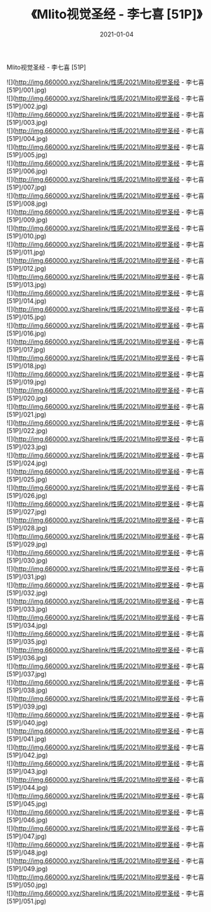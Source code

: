 ﻿---
layout: post
title:  《Mlito视觉圣经 - 李七喜 [51P]》
date:   2021-01-04
img: http://img.660000.xyz/Sharelink/性感/2021/Mlito视觉圣经 - 李七喜 [51P]/000.jpg
categories: [美女, 清纯, 唯美]
---

Mlito视觉圣经 - 李七喜 [51P]

  ![](http://img.660000.xyz/Sharelink/性感/2021/Mlito视觉圣经 - 李七喜 [51P]/001.jpg) <br> ![](http://img.660000.xyz/Sharelink/性感/2021/Mlito视觉圣经 - 李七喜 [51P]/002.jpg) <br> ![](http://img.660000.xyz/Sharelink/性感/2021/Mlito视觉圣经 - 李七喜 [51P]/003.jpg) <br> ![](http://img.660000.xyz/Sharelink/性感/2021/Mlito视觉圣经 - 李七喜 [51P]/004.jpg) <br> ![](http://img.660000.xyz/Sharelink/性感/2021/Mlito视觉圣经 - 李七喜 [51P]/005.jpg) <br> ![](http://img.660000.xyz/Sharelink/性感/2021/Mlito视觉圣经 - 李七喜 [51P]/006.jpg) <br> ![](http://img.660000.xyz/Sharelink/性感/2021/Mlito视觉圣经 - 李七喜 [51P]/007.jpg) <br> ![](http://img.660000.xyz/Sharelink/性感/2021/Mlito视觉圣经 - 李七喜 [51P]/008.jpg) <br> ![](http://img.660000.xyz/Sharelink/性感/2021/Mlito视觉圣经 - 李七喜 [51P]/009.jpg) <br> ![](http://img.660000.xyz/Sharelink/性感/2021/Mlito视觉圣经 - 李七喜 [51P]/010.jpg) <br> ![](http://img.660000.xyz/Sharelink/性感/2021/Mlito视觉圣经 - 李七喜 [51P]/011.jpg) <br> ![](http://img.660000.xyz/Sharelink/性感/2021/Mlito视觉圣经 - 李七喜 [51P]/012.jpg) <br> ![](http://img.660000.xyz/Sharelink/性感/2021/Mlito视觉圣经 - 李七喜 [51P]/013.jpg) <br> ![](http://img.660000.xyz/Sharelink/性感/2021/Mlito视觉圣经 - 李七喜 [51P]/014.jpg) <br> ![](http://img.660000.xyz/Sharelink/性感/2021/Mlito视觉圣经 - 李七喜 [51P]/015.jpg) <br> ![](http://img.660000.xyz/Sharelink/性感/2021/Mlito视觉圣经 - 李七喜 [51P]/016.jpg) <br> ![](http://img.660000.xyz/Sharelink/性感/2021/Mlito视觉圣经 - 李七喜 [51P]/017.jpg) <br> ![](http://img.660000.xyz/Sharelink/性感/2021/Mlito视觉圣经 - 李七喜 [51P]/018.jpg) <br> ![](http://img.660000.xyz/Sharelink/性感/2021/Mlito视觉圣经 - 李七喜 [51P]/019.jpg) <br> ![](http://img.660000.xyz/Sharelink/性感/2021/Mlito视觉圣经 - 李七喜 [51P]/020.jpg) <br> ![](http://img.660000.xyz/Sharelink/性感/2021/Mlito视觉圣经 - 李七喜 [51P]/021.jpg) <br> ![](http://img.660000.xyz/Sharelink/性感/2021/Mlito视觉圣经 - 李七喜 [51P]/022.jpg) <br> ![](http://img.660000.xyz/Sharelink/性感/2021/Mlito视觉圣经 - 李七喜 [51P]/023.jpg) <br> ![](http://img.660000.xyz/Sharelink/性感/2021/Mlito视觉圣经 - 李七喜 [51P]/024.jpg) <br> ![](http://img.660000.xyz/Sharelink/性感/2021/Mlito视觉圣经 - 李七喜 [51P]/025.jpg) <br> ![](http://img.660000.xyz/Sharelink/性感/2021/Mlito视觉圣经 - 李七喜 [51P]/026.jpg) <br> ![](http://img.660000.xyz/Sharelink/性感/2021/Mlito视觉圣经 - 李七喜 [51P]/027.jpg) <br> ![](http://img.660000.xyz/Sharelink/性感/2021/Mlito视觉圣经 - 李七喜 [51P]/028.jpg) <br> ![](http://img.660000.xyz/Sharelink/性感/2021/Mlito视觉圣经 - 李七喜 [51P]/029.jpg) <br> ![](http://img.660000.xyz/Sharelink/性感/2021/Mlito视觉圣经 - 李七喜 [51P]/030.jpg) <br> ![](http://img.660000.xyz/Sharelink/性感/2021/Mlito视觉圣经 - 李七喜 [51P]/031.jpg) <br> ![](http://img.660000.xyz/Sharelink/性感/2021/Mlito视觉圣经 - 李七喜 [51P]/032.jpg) <br> ![](http://img.660000.xyz/Sharelink/性感/2021/Mlito视觉圣经 - 李七喜 [51P]/033.jpg) <br> ![](http://img.660000.xyz/Sharelink/性感/2021/Mlito视觉圣经 - 李七喜 [51P]/034.jpg) <br> ![](http://img.660000.xyz/Sharelink/性感/2021/Mlito视觉圣经 - 李七喜 [51P]/035.jpg) <br> ![](http://img.660000.xyz/Sharelink/性感/2021/Mlito视觉圣经 - 李七喜 [51P]/036.jpg) <br> ![](http://img.660000.xyz/Sharelink/性感/2021/Mlito视觉圣经 - 李七喜 [51P]/037.jpg) <br> ![](http://img.660000.xyz/Sharelink/性感/2021/Mlito视觉圣经 - 李七喜 [51P]/038.jpg) <br> ![](http://img.660000.xyz/Sharelink/性感/2021/Mlito视觉圣经 - 李七喜 [51P]/039.jpg) <br> ![](http://img.660000.xyz/Sharelink/性感/2021/Mlito视觉圣经 - 李七喜 [51P]/040.jpg) <br> ![](http://img.660000.xyz/Sharelink/性感/2021/Mlito视觉圣经 - 李七喜 [51P]/041.jpg) <br> ![](http://img.660000.xyz/Sharelink/性感/2021/Mlito视觉圣经 - 李七喜 [51P]/042.jpg) <br> ![](http://img.660000.xyz/Sharelink/性感/2021/Mlito视觉圣经 - 李七喜 [51P]/043.jpg) <br> ![](http://img.660000.xyz/Sharelink/性感/2021/Mlito视觉圣经 - 李七喜 [51P]/044.jpg) <br> ![](http://img.660000.xyz/Sharelink/性感/2021/Mlito视觉圣经 - 李七喜 [51P]/045.jpg) <br> ![](http://img.660000.xyz/Sharelink/性感/2021/Mlito视觉圣经 - 李七喜 [51P]/046.jpg) <br> ![](http://img.660000.xyz/Sharelink/性感/2021/Mlito视觉圣经 - 李七喜 [51P]/047.jpg) <br> ![](http://img.660000.xyz/Sharelink/性感/2021/Mlito视觉圣经 - 李七喜 [51P]/048.jpg) <br> ![](http://img.660000.xyz/Sharelink/性感/2021/Mlito视觉圣经 - 李七喜 [51P]/049.jpg) <br> ![](http://img.660000.xyz/Sharelink/性感/2021/Mlito视觉圣经 - 李七喜 [51P]/050.jpg) <br> ![](http://img.660000.xyz/Sharelink/性感/2021/Mlito视觉圣经 - 李七喜 [51P]/051.jpg) <br>